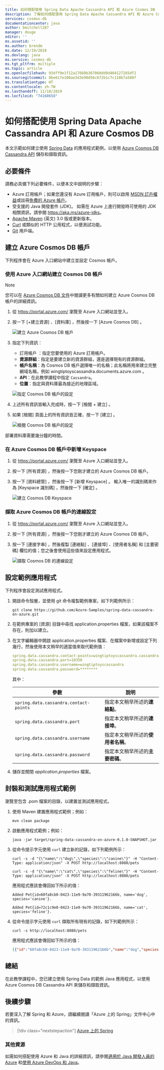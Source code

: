 ```yaml
---
title: 如何搭配使用 Spring Data Apache Cassandra API 和 Azure Cosmos DB
description: 了解如何搭配使用 Spring Data Apache Cassandra API 和 Azure Cosmos DB。
services: cosmos-db
documentationcenter: java
author: bmitchell287
manager: douge
editor: ''
ms.assetid: ''
ms.author: brendm
ms.date: 12/19/2018
ms.devlang: java
ms.service: cosmos-db
ms.tgt_pltfrm: multiple
ms.topic: article
ms.openlocfilehash: 93dff9e1f12a17660b367060dd9d404127285df2
ms.sourcegitcommit: 8be617e100ae3d3e90d56c672b1c7c110b7a588f
ms.translationtype: HT
ms.contentlocale: zh-TW
ms.lasthandoff: 11/18/2019
ms.locfileid: "74160658"
---
```

# <a name="how-to-use-spring-data-apache-cassandra-api-with-azure-cosmos-db"></a>如何搭配使用 Spring Data Apache Cassandra API 和 Azure Cosmos DB

本文示範如何建立使用 [Spring Data] 的應用程式範例，以使用 [Azure Cosmos DB Cassandra API](/azure/cosmos-db/cassandra-introduction) 儲存和擷取資訊。

## <a name="prerequisites"></a>必要條件

請務必具備下列必要條件，以便本文中說明的步驟：

* Azure 訂用帳戶；如果您還沒有 Azure 訂用帳戶，則可以啟用 [MSDN 訂戶權益]或註冊[免費的 Azure 帳戶]。
* 受支援的 Java 開發套件 (JDK)。 如需在 Azure 上進行開發時可使用的 JDK 相關資訊，請參閱 <https://aka.ms/azure-jdks>。
* [Apache Maven](http://maven.apache.org/) \(英文\) 3.0 版或更新版本。
* [Curl](https://curl.haxx.se/) 或類似的 HTTP 公用程式，以便測試功能。
* [Git](https://git-scm.com/downloads) 用戶端。

## <a name="create-an-azure-cosmos-db-account"></a>建立 Azure Cosmos DB 帳戶

下列程序會在 Azure 入口網站中建立並設定 Cosmos 帳戶。

### <a name="create-a-cosmos-db-account-using-the-azure-portal"></a>使用 Azure 入口網站建立 Cosmos DB 帳戶

> [!NOTE]
> 
> 您可以在 [Azure Cosmos DB 文件](/azure/cosmos-db/)中閱讀更多有關如何建立 Azure Cosmos DB 帳戶的詳細資訊。

1. 從 <https://portal.azure.com/> 瀏覽至 Azure 入口網站並登入。

1. 按一下 [+建立資源]  、[資料庫]  ，然後按一下 [Azure Cosmos DB]  。

   ![建立 Azure Cosmos DB 帳戶][COSMOSDB01]

1. 指定下列資訊：

   - 訂用帳戶  ：指定您要使用的 Azure 訂用帳戶。
   - **資源群組**：指定是要建立新的資源群組，還是選擇現有的資源群組。
   - **帳戶名稱**：為 Cosmos DB 帳戶選擇唯一的名稱；此名稱將用來建立完整網域名稱，例如 wingtiptoyscassandra.documents.azure.com  。
   - **API**：在此教學課程中指定 `Cassandra`。
   - **位置**：指定與資料庫最為接近的地理區域。

   ![指定 Cosmos DB 帳戶的設定][COSMOSDB02]
   
1. 上述所有資訊皆輸入完成時，按一下 [檢閱 + 建立]  。

1. 如果 [檢閱] 頁面上的所有資訊皆正確，按一下 [建立]  。

   ![檢閱 Cosmos DB 帳戶的設定][COSMOSDB03]

部署資料庫需要幾分鐘的時間。

### <a name="add-a-keyspace-to-your-azure-cosmos-db-account"></a>在 Azure Cosmos DB 帳戶中新增 Keyspace

1. 從 <https://portal.azure.com/> 瀏覽至 Azure 入口網站並登入。

1. 按一下 [所有資源]  ，然後按一下您剛才建立的 Azure Cosmos DB 帳戶。

1. 按一下 [資料總管]  ，然後按一下 [新增 Keyspace]  。 輸入唯一的識別碼來作為 [Keyspace 識別碼]  ，然後按一下 [確定]  。

   ![建立 Cosmos DB Keyspace][COSMOSDB05]

### <a name="retrieve-the-connection-settings-for-your-azure-cosmos-db-account"></a>擷取 Azure Cosmos DB 帳戶的連線設定

1. 從 <https://portal.azure.com/> 瀏覽至 Azure 入口網站並登入。

1. 按一下 [所有資源]  ，然後按一下您剛才建立的 Azure Cosmos DB 帳戶。

1. 按一下 [連接字串]  ，然後複製 [連絡點]  、[連接埠]  、[使用者名稱]  和 [主要密碼]  欄位的值；您之後會使用這些值來設定應用程式。

   ![擷取 Cosmos DB 的連線設定][COSMOSDB06]

## <a name="configure-the-sample-application"></a>設定範例應用程式

下列程序會設定測試應用程式。

1. 開啟命令殼層，並使用 git 命令複製範例專案，如下列範例所示：

   ```shell
   git clone https://github.com/Azure-Samples/spring-data-cassandra-on-azure.git
   ```

1. 在範例專案的 [資源]  目錄中尋找 application.properties  檔案，如果該檔案不存在，則加以建立。

1. 在文字編輯器中開啟 application.properties  檔案、在檔案中新增或設定下列幾行，然後使用本文稍早的適當值來取代範例值：

   ```yaml
   spring.data.cassandra.contact-points=wingtiptoyscassandra.cassandra.cosmosdb.azure.com
   spring.data.cassandra.port=10350
   spring.data.cassandra.username=wingtiptoyscassandra
   spring.data.cassandra.password=********
   ```
   其中：

   | 參數 | 說明 |
   |---|---|
   | `spring.data.cassandra.contact-points` | 指定本文稍早所述的**連絡點**。 |
   | `spring.data.cassandra.port` | 指定本文稍早所述的**連接埠**。 |
   | `spring.data.cassandra.username` | 指定本文稍早所述的**使用者名稱**。 |
   | `spring.data.cassandra.password` | 指定本文稍早所述的**主要密碼**。 |

1. 儲存並關閉 *application.properties* 檔案。

## <a name="package-and-test-the-sample-application"></a>封裝和測試應用程式範例 

瀏覽至包含 .pom 檔案的目錄，以建置並測試應用程式。

1. 使用 Maven 建置應用程式範例；例如：

   ```shell
   mvn clean package
   ```

1. 啟動應用程式範例；例如：

   ```shell
   java -jar target/spring-data-cassandra-on-azure-0.1.0-SNAPSHOT.jar
   ```

1. 從命令提示字元使用 `curl` 建立新的記錄，如下列範例所示：

   ```shell
   curl -s -d "{\"name\":\"dog\",\"species\":\"canine\"}" -H "Content-Type: application/json" -X POST http://localhost:8080/pets

   curl -s -d "{\"name\":\"cat\",\"species\":\"feline\"}" -H "Content-Type: application/json" -X POST http://localhost:8080/pets
   ```

   應用程式應該會傳回如下所示的值：

   ```shell
   Added Pet{id=60fa8cb0-0423-11e9-9a70-39311962166b, name='dog', species='canine'}.

   Added Pet{id=72c1c9e0-0423-11e9-9a70-39311962166b, name='cat', species='feline'}.
   ```

1. 從命令提示字元使用 `curl` 擷取所有現有的記錄，如下列範例所示：

   ```shell
   curl -s http://localhost:8080/pets
   ```

   應用程式應該會傳回如下所示的值：

   ```json
   [{"id":"60fa8cb0-0423-11e9-9a70-39311962166b","name":"dog","species":"canine"},{"id":"72c1c9e0-0423-11e9-9a70-39311962166b","name":"cat","species":"feline"}]
   ```

## <a name="summary"></a>總結

在此教學課程中，您已建立使用 Spring Data 的範例 Java 應用程式，以使用 Azure Cosmos DB Cassandra API 來儲存和擷取資訊。

## <a name="next-steps"></a>後續步驟

若要深入了解 Spring 和 Azure，請繼續閱讀「Azure 上的 Spring」文件中心中的資訊。

> [!div class="nextstepaction"]
> [Azure 上的 Spring](/azure/java/spring-framework)

### <a name="additional-resources"></a>其他資源

如需如何搭配使用 Azure 和 Java 的詳細資訊，請參閱[適用於 Java 開發人員的 Azure] 和[使用 Azure DevOps 和 Java]。

<!-- URL List -->

[適用於 Java 開發人員的 Azure]: /azure/java/
[免費的 Azure 帳戶]: https://azure.microsoft.com/pricing/free-trial/
[使用 Azure DevOps 和 Java]: /azure/devops/
[MSDN 訂戶權益]: https://azure.microsoft.com/pricing/member-offers/msdn-benefits-details/
[Spring Boot]: http://projects.spring.io/spring-boot/
[Spring Data]: https://spring.io/projects/spring-data
[Spring Initializr]: https://start.spring.io/
[Spring Framework]: https://spring.io/

<!-- IMG List -->

[COSMOSDB01]: media/configure-spring-data-apache-cassandra-with-cosmos-db/create-cosmos-db-01.png
[COSMOSDB02]: media/configure-spring-data-apache-cassandra-with-cosmos-db/create-cosmos-db-02.png
[COSMOSDB03]: media/configure-spring-data-apache-cassandra-with-cosmos-db/create-cosmos-db-03.png
[COSMOSDB04]: media/configure-spring-data-apache-cassandra-with-cosmos-db/create-cosmos-db-04.png
[COSMOSDB05]: media/configure-spring-data-apache-cassandra-with-cosmos-db/create-cosmos-db-05.png
[COSMOSDB06]: media/configure-spring-data-apache-cassandra-with-cosmos-db/create-cosmos-db-06.png

